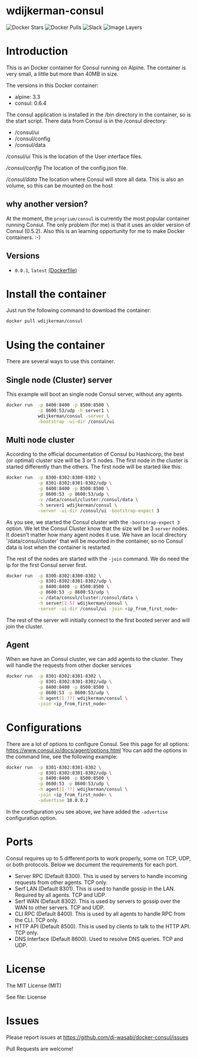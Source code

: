 # wdijkerman-consul

![Docker Stars](https://img.shields.io/docker/stars/wdijkerman/consul.svg)
![Docker Pulls](https://img.shields.io/docker/pulls/wdijkerman/consul.svg)
![Slack](http://glider-slackin.herokuapp.com/badge.svg)
![Image Layers](https://imagelayers.io/badge/wdijkerman/consul:latest.svg)

# Introduction

This is an Docker container for Consul running on Alpine. The container is very small, a little but more than 40MB in size.

The versions in this Docker container:

* alpine: 3.3
* consul: 0.6.4

The consul application is installed in the /bin directory in the container, so is the start script. There data from Consul is in the /consul directory:

* /consul/ui
* /consul/config
* /consul/data

*/consul/ui*
This is the location of the User interface files. 

*/consul/config*
The location of the config.json file.

*/consul/data*
The location where Consul will store all data. This is also an volume, so this can be mounted on the host

## why another version?

At the moment, the `progrium/consul` is currently the most popular container running Consul. The only problem (for me) is that it uses an older version of Consul (0.5.2). Also this is an learning opportunity for me to make Docker containers. :-) 

## Versions

- `0.0.1`, `latest` [(Dockerfile)](https://github.com/dj-wasabi/docker-consul/blob/master/Dockerfile)

# Install the container

Just run the following command to download the container:

```bash
docker pull wdijkerman/consul
```

# Using the container

There are several ways to use this container.

## Single node (Cluster) server

This example will boot an single node Consul server, without any agents.

```bash
docker run  -p 8400:8400 -p 8500:8500 \
            -p 8600:53/udp -h server1 \
            wdijkerman/consul -server \
            -bootstrap -ui-dir /consul/ui
```

## Multi node cluster

According to the official documentation of Consul bu Hashicorp, the best (or optimal) cluster size will be 3 or 5 nodes. The first node in the cluster is started differently than the others. The first node will be started like this:

```bash
docker run  -p 8300-8302:8300-8302 \
            -p 8301-8302:8301-8302/udp \
            -p 8400:8400 -p 8500:8500 \
            -p 8600:53 -p 8600:53/udp \
            -v /data/consul/cluster:/consul/data \
            -h server1 wdijkerman/consul \
            -server -ui-dir /consul/ui -bootstrap-expect 3
```

As you see, we started the Consul cluster with the `-bootstrap-expect 3` option. We let the Consul Cluster know that the size will be 3 `server` nodes. It doesn't matter how many agent nodes it use.
We have an local directory '/data/consul/cluster' that will be mounted in the container, so no Consul data is lost when the container is restarted.

The rest of the nodes are started with the `-join` command. We do need the ip for the first Consul server first.

```bash
docker run  -p 8300-8302:8300-8302 \
            -p 8301-8302:8301-8302/udp \
            -p 8400:8400 -p 8500:8500 \
            -p 8600:53 -p 8600:53/udp \
            -v /data/consul/cluster:/consul/data \
            -h server[2-5] wdijkerman/consul \
            -server -ui-dir /consul/ui -join <ip_from_first_node>
```

The rest of the server will initially connect to the first booted server and will join the cluster. 

## Agent

When we have an Consul cluster, we can add agents to the cluster. They will handle the requests from other docker services

```bash
docker run  -p 8301-8302:8301-8302 \
            -p 8301-8302:8301-8302/udp \
            -p 8400:8400 -p 8500:8500 \
            -p 8600:53 -p 8600:53/udp \
            -h agent[1-??] wdijkerman/consul \
            -join <ip_from_first_node>
```


# Configurations

There are a lot of options to configure Consul. See this page for all options: https://www.consul.io/docs/agent/options.html
You can add the options in the command line, see the following example:

```bash
docker run  -p 8301-8302:8301-8302 \
            -p 8301-8302:8301-8302/udp \
            -p 8400:8400 -p 8500:8500 \
            -p 8600:53 -p 8600:53/udp \
            -h agent[1-??] wdijkerman/consul \
            -join <ip_from_first_node> \
            -advertise 10.0.0.2
```

In the configuration you see above, we have added the `-advertise` configuration option.

# Ports

Consul requires up to 5 different ports to work properly, some on TCP, UDP, or both protocols. Below we document the requirements for each port.

* Server RPC (Default 8300). This is used by servers to handle incoming requests from other agents. TCP only.
* Serf LAN (Default 8301). This is used to handle gossip in the LAN. Required by all agents. TCP and UDP.
* Serf WAN (Default 8302). This is used by servers to gossip over the WAN to other servers. TCP and UDP.
* CLI RPC (Default 8400). This is used by all agents to handle RPC from the CLI. TCP only.
* HTTP API (Default 8500). This is used by clients to talk to the HTTP API. TCP only.
* DNS Interface (Default 8600). Used to resolve DNS queries. TCP and UDP.

# License

The MIT License (MIT)

See file: License

# Issues

Please report issues at https://github.com/dj-wasabi/docker-consul/issues 

Pull Requests are welcome!
